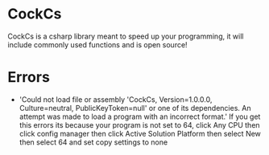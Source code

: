 # CockCs
CockCs is a csharp library meant to speed up your programming, it will include commonly used functions and is open source!

# Errors
* 'Could not load file or assembly 'CockCs, Version=1.0.0.0, Culture=neutral, PublicKeyToken=null' or one of its dependencies. An attempt was made to load a program with an incorrect format.'
If you get this errors its because your program is not set to 64, click Any CPU then click config manager then click Active Solution Platform then select New then select 64 and set copy settings to none
